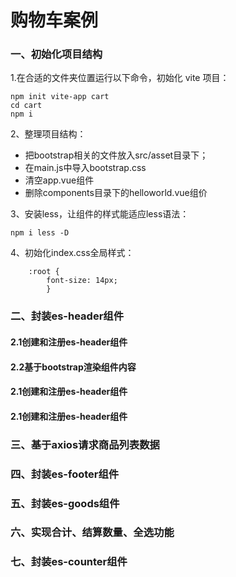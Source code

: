 # 购物车案例
### 一、初始化项目结构
1.在合适的文件夹位置运行以下命令，初始化 vite 项目：
```
npm init vite-app cart
cd cart
npm i
```
2、整理项目结构：
+ 把bootstrap相关的文件放入src/asset目录下；
+ 在main.js中导入bootstrap.css
+ 清空app.vue组件
+ 删除components目录下的helloworld.vue组价
  
3、安装less，让组件的样式能适应less语法：
```
npm i less -D
```
4、初始化index.css全局样式：
```
    :root {
        font-size: 14px;
        }
```
### 二、封装es-header组件
#### 2.1创建和注册es-header组件
#### 2.2基于bootstrap渲染组件内容
#### 2.1创建和注册es-header组件
#### 2.1创建和注册es-header组件

### 三、基于axios请求商品列表数据
### 四、封装es-footer组件
### 五、封装es-goods组件
### 六、实现合计、结算数量、全选功能
### 七、封装es-counter组件
